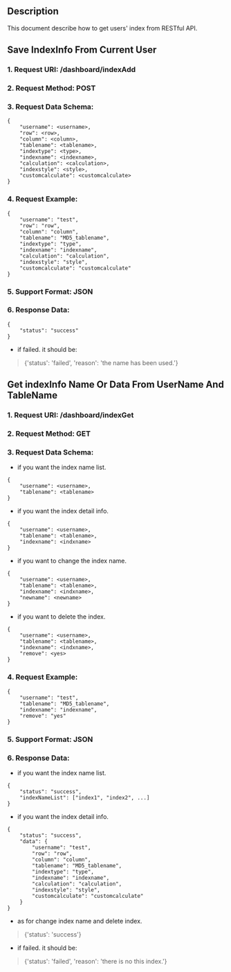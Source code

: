 
Description
-----------
This document describe how to get users' index from RESTful API.


Save IndexInfo From Current User
-------------
### 1. Request URI: /dashboard/indexAdd
### 2. Request Method: POST
### 3. Request Data Schema:
```
{
    "username": <username>,
    "row": <row>,
    "column": <column>,
    "tablename": <tablename>,
    "indextype": <type>,
    "indexname": <indexname>,
    "calculation": <calculation>,
    "indexstyle": <style>,
    "customcalculate": <customcalculate>
}

```
### 4. Request Example:
```
{
    "username": "test",
    "row": "row",
    "column": "column",
    "tablename": "MD5_tablename",
    "indextype": "type",
    "indexname": "indexname",
    "calculation": "calculation",
    "indexstyle": "style",
    "customcalculate": "customcalculate"
}
```
### 5. Support Format: JSON
### 6. Response Data:
```
{
    "status": "success"
}
```
* if failed. it should be:
> {'status': 'failed', 'reason': 'the name has been used.'}



Get indexInfo Name Or Data From UserName And TableName
-------------
### 1. Request URI: /dashboard/indexGet
### 2. Request Method: GET
### 3. Request Data Schema:
* if you want the index name list.
```
{
    "username": <username>,
    "tablename": <tablename>
}
```
* if you want the index detail info.
```
{
    "username": <username>,
    "tablename": <tablename>,
    "indexname": <indxname>
}
```
* if you want to change the index name.
```
{
    "username": <username>,
    "tablename": <tablename>,
    "indexname": <indxname>,
    "newname": <newname>
}
```
* if you want to delete the index.
```
{
    "username": <username>,
    "tablename": <tablename>,
    "indexname": <indxname>,
    "remove": <yes>
}
```
### 4. Request Example:
```
{
    "username": "test",
    "tablename": "MD5_tablename",
    "indexname": "indexname",
    "remove": "yes"
}
```
### 5. Support Format: JSON
### 6. Response Data:
* if you want the index name list.
```
{
    "status": "success",
    "indexNameList": ["index1", "index2", ...]
}
```
* if you want the index detail info.
```
{
    "status": "success",
    "data": {
    	"username": "test",
	    "row": "row",
	    "column": "column",
	    "tablename": "MD5_tablename",
	    "indextype": "type",
	    "indexname": "indexname",
	    "calculation": "calculation",
	    "indexstyle": "style",
	    "customcalculate": "customcalculate"
    }
}
```
* as for change index name and delete index.
> {'status': 'success'}
* if failed. it should be:
> {'status': 'failed', 'reason': 'there is no this index.'}
